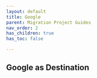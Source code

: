 ```yaml
---
layout: default
title: Google 
parent: Migration Project Guides
nav_order: 2
has_children: true
has_toc: false

---
```


## Google as Destination
